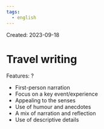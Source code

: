 ```yaml
---
tags:
  - english
---
```

Created: 2023-09-18

# Travel writing
Features:
?
- First-person narration
- Focus on a key event/experience
- Appealing to the senses
- Use of humour and anecdotes
- A mix of narration and reflection
- Use of descriptive details
<!--SR:!2023-10-10,14,230-->